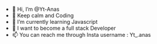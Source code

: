 - 👋 Hi, I’m @Yt-Anas
- 👀 Keep calm and Coding
- 🌱 I’m currently learning Javascript
- 💞️ I want to become a full stack Developer
- 📫 You can reach me through Insta username : Yt_.anas

<!---
Yt-Anas/Yt-Anas is a ✨ special ✨ repository because its `README.md` (this file) appears on your GitHub profile.
You can click the Preview link to take a look at your changes.
--->
